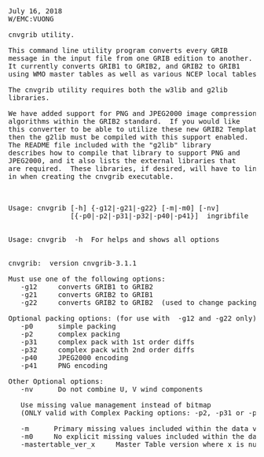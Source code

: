 <pre>

July 16, 2018
W/EMC:VUONG

cnvgrib utility.

This command line utility program converts every GRIB
message in the input file from one GRIB edition to another.
It currently converts GRIB1 to GRIB2, and GRIB2 to GRIB1
using WMO master tables as well as various NCEP local tables.

The cnvgrib utility requires both the w3lib and g2lib
libraries.

We have added support for PNG and JPEG2000 image compression
algorithms within the GRIB2 standard.  If you would like
this converter to be able to utilize these new GRIB2 Templates,
then the g2lib must be compiled with this support enabled.
The README file included with the "g2lib" library 
describes how to compile that library to support PNG and
JPEG2000, and it also lists the external libraries that
are required.  These libraries, if desired, will have to linked 
in when creating the cnvgrib executable.



Usage: cnvgrib [-h] {-g12|-g21|-g22} [-m|-m0] [-nv]
               [{-p0|-p2|-p31|-p32|-p40|-p41}]  ingribfile   outgribfile
  

Usage: cnvgrib  -h  For helps and shows all options


cnvgrib:  version cnvgrib-3.1.1 
  
Must use one of the following options:
   -g12     converts GRIB1 to GRIB2
   -g21     converts GRIB2 to GRIB1
   -g22     converts GRIB2 to GRIB2  (used to change packing option)
  
Optional packing options: (for use with  -g12 and -g22 only)
   -p0      simple packing
   -p2      complex packing
   -p31     complex pack with 1st order diffs
   -p32     complex pack with 2nd order diffs
   -p40     JPEG2000 encoding
   -p41     PNG encoding
  
Other Optional options: 
   -nv      Do not combine U, V wind components
  
   Use missing value management instead of bitmap
   (ONLY valid with Complex Packing options: -p2, -p31 or -p32 )
  
   -m      Primary missing values included within the data values
   -m0     No explicit missing values included within the data values
   -mastertable_ver_x     Master Table version where x is number from 2 to 21

</pre>